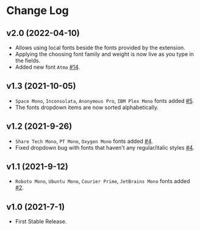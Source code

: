 # Change Log

## v2.0 (2022-04-10)

- Allows using local fonts beside the fonts provided by the extension.
- Applying the choosing font family and weight is now live as you type in the fields.
- Added new font `Atma` [#14](https://github.com/AmraniCh/github-code-font-changer/pull/14).

## v1.3 (2021-10-05)

- `Space Mono`, `Inconsolata`, `Anonymous Pro`, `IBM Plex Mono` fonts added [#5](https://github.com/AmraniCh/github-code-font-changer/pull/5).
- The fonts dropdown items are now sorted alphabetically.

## v1.2 (2021-9-26)

- `Share Tech Mono`, `PT Mono`, `Oxygen Mono` fonts added [#4](https://github.com/AmraniCh/github-code-font-changer/pull/4).
-  Fixed dropdown bug with fonts that haven't any regular/italic styles [#4](https://github.com/AmraniCh/github-code-font-changer/pull/4).

## v1.1 (2021-9-12)

- `Roboto Mono`, `Ubuntu Mono`, `Courier Prime`, `JetBrains Mono` fonts added [#2](https://github.com/AmraniCh/github-code-font-changer/pull/2).

## v1.0 (2021-7-1)

- First Stable Release.